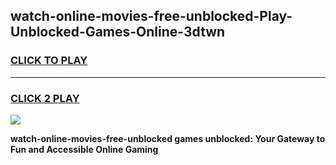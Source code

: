 
## watch-online-movies-free-unblocked-Play-Unblocked-Games-Online-3dtwn
<h3>
<a href="https://premium76.site?title=watch-online-movies-free-unblocked&ref=25A">CLICK TO PLAY</a></h3>
<hr>

<h3>
<a href="https://premium76.site?title=watch-online-movies-free-unblocked&ref=25A">CLICK 2 PLAY</a>
  
</h3>

<a href="https://premium76.site?title=watch-online-movies-free-unblocked&ref=25A"><img src="https://clearcache.store/games.png"></a>


**watch-online-movies-free-unblocked games unblocked: Your Gateway to Fun and Accessible Online Gaming**
